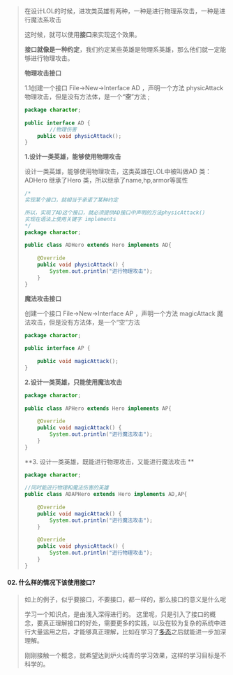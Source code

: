 >  在设计LOL的时候，进攻类英雄有两种，一种是进行物理系攻击，一种是进行魔法系攻击
>
> 这时候，就可以使用**接口**来实现这个效果。
>
> **接口就像是一种约定**，我们约定某些英雄是物理系英雄，那么他们就一定能够进行物理攻击。 
>
> **物理攻击接口**
>
>  1.1创建一个接口 File->New->Interface
> AD ，声明一个方法 physicAttack 物理攻击，但是没有方法体，是一个“**空**”方法 ;
>
> ```java
> package charactor;
>  
> public interface AD {
>         //物理伤害
>     public void physicAttack();
> }
> ```
>
> **1.设计一类英雄，能够使用物理攻击** 
>
>  设计一类英雄，能够使用物理攻击，这类英雄在LOL中被叫做AD
> 类：ADHero
> 继承了Hero 类，所以继承了name,hp,armor等属性 
>
> ```java
> /*
> 实现某个接口，就相当于承诺了某种约定
> 
> 所以，实现了AD这个接口，就必须提供AD接口中声明的方法physicAttack()
> 实现在语法上使用关键字 implements
> */
> package charactor;
>  
> public class ADHero extends Hero implements AD{
>  
>     @Override
>     public void physicAttack() {
>         System.out.println("进行物理攻击");
>     }
> }
> ```
>
> **魔法攻击接口**
>
>  创建一个接口 File->New->Interface
> AP ，声明一个方法 magicAttack 魔法攻击，但是没有方法体，是一个“空”方法 
>
> ```java
> package charactor;
>  
> public interface AP {
>  
>     public void magicAttack();
> }
> ```
>
> **2.设计一类英雄，只能使用魔法攻击**
>
> ```java
> package charactor;
>  
> public class APHero extends Hero implements AP{
>  
>     @Override
>     public void magicAttack() {
>         System.out.println("进行魔法攻击");
>     }
> }
> ```
>
> **3. 设计一类英雄，既能进行物理攻击，又能进行魔法攻击 **
>
> ```java
> package charactor;
>   
> //同时能进行物理和魔法伤害的英雄
> public class ADAPHero extends Hero implements AD,AP{
>   
>     @Override
>     public void magicAttack() {
>         System.out.println("进行魔法攻击");
>     }
>   
>     @Override
>     public void physicAttack() {
>         System.out.println("进行物理攻击");
>     } 
> }
> ```





#### 02. 什么样的情况下该使用接口? 

>  如上的例子，似乎要接口，不要接口，都一样的，那么接口的意义是什么呢
>
> 学习一个知识点，是由浅入深得进行的。 这里呢，只是引入了接口的概念，要真正理解接口的好处，需要更多的实践，以及在较为复杂的系统中进行大量运用之后，才能够真正理解，比如在学习了[多态](https://how2j.cn/k/interface-inheritance/interface-inheritance-polymorphic/315.html)之后就能进一步加深理解。
>
> 刚刚接触一个概念，就希望达到炉火纯青的学习效果，这样的学习目标是不科学的。 